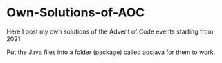 # Own-Solutions-of-AOC
Here I post my own solutions of the Advent of Code events starting from 2021. <p>
Put the Java files into a folder (package) called aocjava for them to work.
